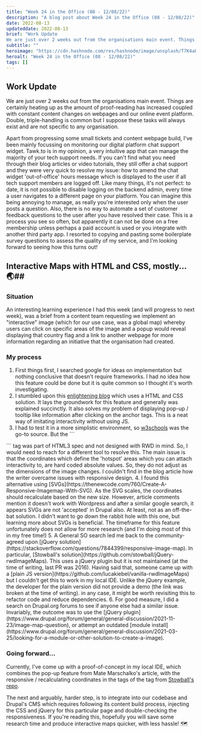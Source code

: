 ```yaml
---
title: "Week 24 in the Office (08 - 12/08/22)"
description: "A blog post about Week 24 in the Office (08 - 12/08/22)"
date: 2022-08-13
updateddate: 2022-08-13
brief: "Work Update
We are just over 2 weeks out from the organisations main event. Things are certainly heating up as the amount of proof-reading has increased coupled with constant content changes on webpages and our online event platform. Double, triple-h..."
subtitle: ""
heroimage: "https://cdn.hashnode.com/res/hashnode/image/unsplash/T7K4aEPoGGk/upload/v1660383367068/47JMtp40C.jpeg"
heroalt: "Week 24 in the Office (08 - 12/08/22)"
tags: []
---
```


## Work Update
We are just over 2 weeks out from the organisations main event. Things are certainly heating up as the amount of proof-reading has increased coupled with constant content changes on webpages and our online event platform. Double, triple-handling is common but I suppose these tasks will always exist and are not specific to any organisation. 

Apart from progressing some small tickets and content webpage build, I've been mainly focussing on monitoring our digital platform chat support widget. Tawk.to is in my opinion, a very intuitive app that can manage the majority of your tech support needs. If you can't find what you need through their blog articles or video tutorials, they still offer a chat support and they were very quick to resolve my issue: how to amend the chat widget 'out-of-office' hours message which is displayed to the user if all tech support members are logged off. Like many things, it's not perfect: to date, it is not possible to disable logging on the backend admin, every time a user navigates to a different page on your platform. You can imagine this being annoying to manage, as really you're interested only when the user posts a question. Also, there is no way to automate a set of customer feedback questions to the user after you have resolved their case. This is a process you see so often, but apparently it can not be done on a free membership unless perhaps a paid account is used or you integrate with another third party app. I resorted to copying and pasting some boilerplate survey questions to assess the quality of my service, and I'm looking forward to seeing how this turns out!

## Interactive Maps with HTML and CSS, mostly... 🌏## 
### Situation
An interesting learning experience I had this week (and will progress to next week), was a brief from a content team requesting we implement an "interactive" image (which for our use case, was a global map) whereby users can click on specific areas of the image and a popup would reveal displaying that country flag and a link to another webpage for more information regarding an initiative that the organisation had created.

### My process

1. First things first, I searched google for ideas on implementation but nothing conclusive that doesn't require frameworks. I had no idea how this feature could be done but it is quite common so I thought it's worth investigating. 
2. I stumbled upon this [enlightening blog](https://matemarschalko.medium.com/interactive-image-maps-and-closable-popups-with-html-and-css-only-31fe36c70092) which uses a HTML and CSS solution. It lays the groundwork for this feature and generally was explained succinctly. It also solves my problem of displaying pop-up / tooltip like information after clicking on the anchor tags. This is a neat way of imitating interactivity without using JS. 
3. I had to test it in a more simplistic environment, so [w3schools](https://www.w3schools.com/tags/tag_map.asp) was the go-to source. But the ```
<map/>
``` tag was part of HTML3 spec and not designed with RWD in mind. So, I would need to reach for a different tool to resolve this. The main issue is that the coordinates which define the 'hotspot' areas which you can attach interactivity to, are hard coded absolute values. So, they do not adjust as the dimensions of the image changes. I couldn't find in the blog article how the writer overcame issues with responsive design.
4. I found this alternative using [SVGs](https://thenewcode.com/760/Create-A-Responsive-Imagemap-With-SVG). As the SVG scales, the coordinates should recalculate based on the new size. However, article comments mention it doesn't work with Wordpress and after a similar google search, it appears SVGs are not 'accepted' in Drupal also. At least, not as an off-the-bat solution. I didn't want to go down the rabbit hole with this one, but learning more about SVGs is beneficial. The timeframe for this feature unfortunately does not allow for more research (and I'm doing most of this in my free time!)
5.  A General SO search led me back to the community-agreed upon [jQuery solution](https://stackoverflow.com/questions/7844399/responsive-image-map). In particular, [Stowball's solution](https://github.com/stowball/jQuery-rwdImageMaps). 
This uses a jQuery plugin but it is not maintained (at the time of writing, last PR was 2016). Having said that, someone came up with a [plain JS version](https://github.com/lucakiebel/vanilla-rwdImageMaps) but I couldn't get this to work in my local IDE. Unlike the jQuery example, the developer for the plain version did not provide a demo (the link was broken at the time of writing). in any case, it might be worth revisiting this to refactor code and reduce dependencies.
6. For good measure, I did a search on Drupal.org forums to see if anyone else had a similar issue. Invariably, the outcome was to use the [jQuery plugin](https://www.drupal.org/forum/general/general-discussion/2021-11-23/image-map-question), or attempt an outdated [module install](https://www.drupal.org/forum/general/general-discussion/2021-03-25/looking-for-a-module-or-other-solution-to-create-a-image).

### Going forward...
Currently, I've come up with a proof-of-concept in my local IDE, which combines the pop-up feature from Mate Marschalko's article, with the responsive / recalculating coordinates in the <area/> tags of the <map/> tag from [Stowball's repo](https://github.com/stowball/jQuery-rwdImageMaps). 

The next and arguably, harder step, is to integrate into our codebase and Drupal's CMS which requires following its content build process, injecting the CSS and jQuery for this particular page and double-checking the responsiveness. If you're reading this, hopefully you will save some research time and produce interactive maps quicker, with less hassle! 🗺



